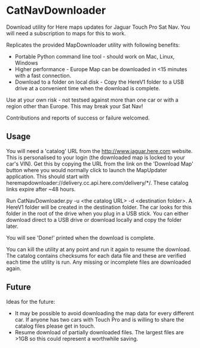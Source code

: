 # CatNavDownloader

Download utility for Here maps updates for Jaguar Touch Pro Sat Nav. You will need a subscription to maps for this to work.

Replicates the provided MapDownloader utility with following benefits:
 * Portable Python command line tool - should work on Mac, Linux, Windows
 * Higher performance - Europe Map can be downloaded in <15 minutes with a fast connection.
 * Download to a folder on local disk - Copy the HereV1 folder to a USB drive at a convenient time when the download is complete.

Use at your own risk - not testsed against more than one car or with a region other than Europe. This may break your Sat Nav!

Contributions and reports of success or failure welcomed.

## Usage

You will need a 'catalog' URL from the http://www.jaguar.here.com website. This is personalised to your login (the downloaded map is locked to your car's VIN). Get this by copying the URL from the link on the 'Download Map' button where you would normally click to launch the MapUpdater application. This should start with heremapdownloader://delivery.cc.api.here.com/delivery/*/. These catalog links expire after ~48 hours.

Run CatNavDownloader.py -u \<the catalog URL\> -d \<destination folder\>. A HereV1 folder will be created in the destination folder. The car looks for this folder in the root of the drive when you plug in a USB stick. You can either download direct to a USB drive or download locally and copy the folder later.
  
You will see 'Done!' printed when the download is complete.
  
You can kill the utility at any point and run it again to resume the download. The catalog contains checksums for each data file and these are verified each time the utility is run. Any missing or incomplete files are downloaded again. 

## Future

Ideas for the future:
 * It may be possible to avoid downloading the map data for every different car. If anyone has two cars with Touch Pro and is willing to share the catalog files please get in touch.
 * Resume download of partially downloaded files. The largest files are >1GB so this could represent a worthwhile saving.

